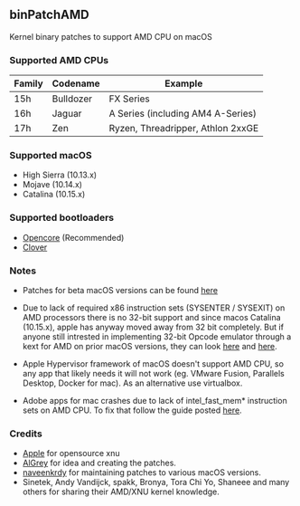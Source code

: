 ## binPatchAMD

Kernel binary patches to support AMD CPU on macOS

### Supported AMD CPUs

| Family | Codename  | Example                           |
| ------ | --------- | --------------------------------- |
| 15h    | Bulldozer | FX Series                         |
| 16h    | Jaguar    | A Series (including AM4 A-Series) |
| 17h    | Zen       | Ryzen, Threadripper, Athlon 2xxGE |

### Supported macOS

- High Sierra (10.13.x)
- Mojave (10.14.x)
- Catalina (10.15.x)

### Supported bootloaders

- [Opencore](https://github.com/acidanthera/OpenCorePkg) (Recommended)
- [Clover](https://github.com/CloverHackyColor/CloverBootloader)

### Notes

- Patches for beta macOS versions can be found [here](https://github.com/naveenkrdy/binPatchAMD/tree/beta)

- Due to lack of required x86 instruction sets (SYSENTER / SYSEXIT) on AMD processors there is no 32-bit support and since macos Catalina (10.15.x), apple has anyway moved away from 32 bit completely. But if anyone still intrested in implementing 32-bit Opcode emulator through a kext for AMD on prior macOS versions, they can look [here](https://www.insanelymac.com/forum/topic/337075-new-opemu-supporting-fully-till-sse41/) and [here](https://www.insanelymac.com/forum/topic/329704-opcode-emulator-opemu-plug-in-project/).

- Apple Hypervisor framework of macOS doesn't support AMD CPU, so any app that likely needs it will not work (eg. VMware Fusion, Parallels Desktop, Docker for mac). As an alternative use virtualbox.

- Adobe apps for mac crashes due to lack of intel_fast_mem* instruction sets on AMD CPU. To fix that follow the guide posted [here](https://gist.github.com/naveenkrdy/26760ac5135deed6d0bb8902f6ceb6bd).

### Credits

- [Apple](https://opensource.apple.com/) for opensource xnu
- [AlGrey](https://github.com/AlGreyy) for idea and creating the patches.
- [naveenkrdy](https://github.com/XLNCs) for maintaining patches to various macOS versions.
- Sinetek, Andy Vandijck, spakk, Bronya, Tora Chi Yo, Shaneee and many others for sharing their AMD/XNU kernel knowledge.